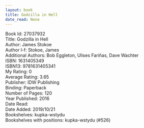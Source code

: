 ```yaml
---
layout: book
title: Godzilla in Hell
date_read: None
---
```


Book Id: 27037932<br />
Title: Godzilla in Hell<br />
Author: James Stokoe<br />
Author l-f: Stokoe, James<br />
Additional Authors: Bob Eggleton, Ulises Fariñas, Dave Wachter<br />
ISBN: 1631405349<br />
ISBN13: 9781631405341<br />
My Rating: 0<br />
Average Rating: 3.65<br />
Publisher: IDW Publishing<br />
Binding: Paperback<br />
Number of Pages: 120<br />
Year Published: 2016<br />
Date Read: <br />
Date Added: 2019/10/21<br />
Bookshelves: kupka-wstydu<br />
Bookshelves with positions: kupka-wstydu (#526)<br />

